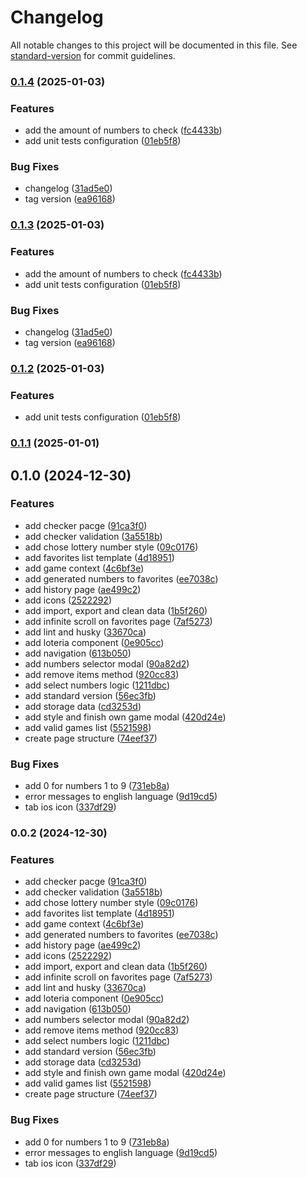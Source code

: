 # Changelog

All notable changes to this project will be documented in this file. See [standard-version](https://github.com/conventional-changelog/standard-version) for commit guidelines.

### [0.1.4](https://github.com/MatheusMFranco/better/compare/v0.1.1...v0.1.4) (2025-01-03)


### Features

* add the amount of numbers to check ([fc4433b](https://github.com/MatheusMFranco/better/commit/fc4433b69ac11adb32f2ebb027b7fe4f61927b99))
* add unit tests configuration ([01eb5f8](https://github.com/MatheusMFranco/better/commit/01eb5f8560db5175206220397d5c848e70297c2b))


### Bug Fixes

* changelog ([31ad5e0](https://github.com/MatheusMFranco/better/commit/31ad5e04b0776b71f297a1020e30082d32bea5a3))
* tag version ([ea96168](https://github.com/MatheusMFranco/better/commit/ea96168e395500af2d77120f53ab19e01a2554b5))

### [0.1.3](https://github.com/MatheusMFranco/better/compare/v0.1.1...v0.1.3) (2025-01-03)


### Features

* add the amount of numbers to check ([fc4433b](https://github.com/MatheusMFranco/better/commit/fc4433b69ac11adb32f2ebb027b7fe4f61927b99))
* add unit tests configuration ([01eb5f8](https://github.com/MatheusMFranco/better/commit/01eb5f8560db5175206220397d5c848e70297c2b))


### Bug Fixes

* changelog ([31ad5e0](https://github.com/MatheusMFranco/better/commit/31ad5e04b0776b71f297a1020e30082d32bea5a3))
* tag version ([ea96168](https://github.com/MatheusMFranco/better/commit/ea96168e395500af2d77120f53ab19e01a2554b5))

### [0.1.2](https://github.com/MatheusMFranco/better/compare/v0.1.1...v0.1.2) (2025-01-03)


### Features

* add unit tests configuration ([01eb5f8](https://github.com/MatheusMFranco/better/commit/01eb5f8560db5175206220397d5c848e70297c2b))

### [0.1.1](https://github.com/MatheusMFranco/better/compare/v0.1.0...v0.1.1) (2025-01-01)

## 0.1.0 (2024-12-30)


### Features

* add checker pacge ([91ca3f0](https://github.com/MatheusMFranco/better/commit/91ca3f0c3c10d4afd3284c801635892b51808f7e))
* add checker validation ([3a5518b](https://github.com/MatheusMFranco/better/commit/3a5518b8697222fe987e1dfc41e9ac817bbeca9b))
* add chose lottery number style ([09c0176](https://github.com/MatheusMFranco/better/commit/09c0176b747cf8c0b52a946270c31df04b509754))
* add favorites list template ([4d18951](https://github.com/MatheusMFranco/better/commit/4d189516baef90dfa78f077000387ec1fe1c09d2))
* add game context ([4c6bf3e](https://github.com/MatheusMFranco/better/commit/4c6bf3e491f24f2ad6ef1b464f638057f6f19025))
* add generated numbers to favorites ([ee7038c](https://github.com/MatheusMFranco/better/commit/ee7038cdde917997af4664563108dbb958de6dfa))
* add history page ([ae499c2](https://github.com/MatheusMFranco/better/commit/ae499c2cf56a558c5314cb5c6dce559ba43a9914))
* add icons ([2522292](https://github.com/MatheusMFranco/better/commit/25222920695304351c1f6d31ac63e90aad503fa4))
* add import, export and clean data ([1b5f260](https://github.com/MatheusMFranco/better/commit/1b5f2601db22867a3d3633e4e22f1eb24f9e627c))
* add infinite scroll on favorites page ([7af5273](https://github.com/MatheusMFranco/better/commit/7af527332cf7e1ab02ae80300f0fe01eb401ea39))
* add lint and husky ([33670ca](https://github.com/MatheusMFranco/better/commit/33670ca698f49766617e3efccc75615202890b79))
* add loteria component ([0e905cc](https://github.com/MatheusMFranco/better/commit/0e905cc884c27505650de5c9e18a9f11305df5d9))
* add navigation ([613b050](https://github.com/MatheusMFranco/better/commit/613b0501639ff6986170dc9742efdd54e82ed76e))
* add numbers selector modal ([90a82d2](https://github.com/MatheusMFranco/better/commit/90a82d2f1fa741da85e1c7ffc27c54298ba3ed70))
* add remove items method ([920cc83](https://github.com/MatheusMFranco/better/commit/920cc834939fbfc14c19d2a6007b30043d5b4f97))
* add select numbers logic ([1211dbc](https://github.com/MatheusMFranco/better/commit/1211dbceeeb043a44b771def81e7c1ba907536e2))
* add standard version ([56ec3fb](https://github.com/MatheusMFranco/better/commit/56ec3fb724dc79497a47cb95919fed9ae4c3d437))
* add storage data ([cd3253d](https://github.com/MatheusMFranco/better/commit/cd3253dad50f1ff1ff5060956e14132bc88a3187))
* add style and finish own game modal ([420d24e](https://github.com/MatheusMFranco/better/commit/420d24e092c405c4d3481d3234069c2fe448842d))
* add valid games list ([5521598](https://github.com/MatheusMFranco/better/commit/5521598494eb6aa251423bf16f509d9273665b16))
* create page structure ([74eef37](https://github.com/MatheusMFranco/better/commit/74eef3721accdcc466ff61b19770adf559cd9265))


### Bug Fixes

* add 0 for numbers 1 to 9 ([731eb8a](https://github.com/MatheusMFranco/better/commit/731eb8ab4a328263e3a9a4f7918ec2bd3371fbf7))
* error messages to english language ([9d19cd5](https://github.com/MatheusMFranco/better/commit/9d19cd5ddbf8676fabcd3f4c574af00bb8a41f73))
* tab ios icon ([337df29](https://github.com/MatheusMFranco/better/commit/337df291accf05bfa89cec7f84d3a2f5f8b79328))

### 0.0.2 (2024-12-30)


### Features

* add checker pacge ([91ca3f0](https://github.com/MatheusMFranco/better/commit/91ca3f0c3c10d4afd3284c801635892b51808f7e))
* add checker validation ([3a5518b](https://github.com/MatheusMFranco/better/commit/3a5518b8697222fe987e1dfc41e9ac817bbeca9b))
* add chose lottery number style ([09c0176](https://github.com/MatheusMFranco/better/commit/09c0176b747cf8c0b52a946270c31df04b509754))
* add favorites list template ([4d18951](https://github.com/MatheusMFranco/better/commit/4d189516baef90dfa78f077000387ec1fe1c09d2))
* add game context ([4c6bf3e](https://github.com/MatheusMFranco/better/commit/4c6bf3e491f24f2ad6ef1b464f638057f6f19025))
* add generated numbers to favorites ([ee7038c](https://github.com/MatheusMFranco/better/commit/ee7038cdde917997af4664563108dbb958de6dfa))
* add history page ([ae499c2](https://github.com/MatheusMFranco/better/commit/ae499c2cf56a558c5314cb5c6dce559ba43a9914))
* add icons ([2522292](https://github.com/MatheusMFranco/better/commit/25222920695304351c1f6d31ac63e90aad503fa4))
* add import, export and clean data ([1b5f260](https://github.com/MatheusMFranco/better/commit/1b5f2601db22867a3d3633e4e22f1eb24f9e627c))
* add infinite scroll on favorites page ([7af5273](https://github.com/MatheusMFranco/better/commit/7af527332cf7e1ab02ae80300f0fe01eb401ea39))
* add lint and husky ([33670ca](https://github.com/MatheusMFranco/better/commit/33670ca698f49766617e3efccc75615202890b79))
* add loteria component ([0e905cc](https://github.com/MatheusMFranco/better/commit/0e905cc884c27505650de5c9e18a9f11305df5d9))
* add navigation ([613b050](https://github.com/MatheusMFranco/better/commit/613b0501639ff6986170dc9742efdd54e82ed76e))
* add numbers selector modal ([90a82d2](https://github.com/MatheusMFranco/better/commit/90a82d2f1fa741da85e1c7ffc27c54298ba3ed70))
* add remove items method ([920cc83](https://github.com/MatheusMFranco/better/commit/920cc834939fbfc14c19d2a6007b30043d5b4f97))
* add select numbers logic ([1211dbc](https://github.com/MatheusMFranco/better/commit/1211dbceeeb043a44b771def81e7c1ba907536e2))
* add standard version ([56ec3fb](https://github.com/MatheusMFranco/better/commit/56ec3fb724dc79497a47cb95919fed9ae4c3d437))
* add storage data ([cd3253d](https://github.com/MatheusMFranco/better/commit/cd3253dad50f1ff1ff5060956e14132bc88a3187))
* add style and finish own game modal ([420d24e](https://github.com/MatheusMFranco/better/commit/420d24e092c405c4d3481d3234069c2fe448842d))
* add valid games list ([5521598](https://github.com/MatheusMFranco/better/commit/5521598494eb6aa251423bf16f509d9273665b16))
* create page structure ([74eef37](https://github.com/MatheusMFranco/better/commit/74eef3721accdcc466ff61b19770adf559cd9265))


### Bug Fixes

* add 0 for numbers 1 to 9 ([731eb8a](https://github.com/MatheusMFranco/better/commit/731eb8ab4a328263e3a9a4f7918ec2bd3371fbf7))
* error messages to english language ([9d19cd5](https://github.com/MatheusMFranco/better/commit/9d19cd5ddbf8676fabcd3f4c574af00bb8a41f73))
* tab ios icon ([337df29](https://github.com/MatheusMFranco/better/commit/337df291accf05bfa89cec7f84d3a2f5f8b79328))
